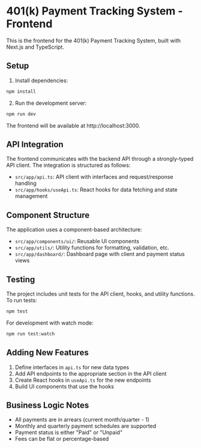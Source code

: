 # 401(k) Payment Tracking System - Frontend

This is the frontend for the 401(k) Payment Tracking System, built with Next.js and TypeScript.

## Setup

1. Install dependencies:

```bash
npm install
```

2. Run the development server:

```bash
npm run dev
```

The frontend will be available at http://localhost:3000.

## API Integration

The frontend communicates with the backend API through a strongly-typed API client. The integration is structured as follows:

- `src/app/api.ts`: API client with interfaces and request/response handling
- `src/app/hooks/useApi.ts`: React hooks for data fetching and state management

## Component Structure

The application uses a component-based architecture:

- `src/app/components/ui/`: Reusable UI components
- `src/app/utils/`: Utility functions for formatting, validation, etc.
- `src/app/dashboard/`: Dashboard page with client and payment status views

## Testing

The project includes unit tests for the API client, hooks, and utility functions. To run tests:

```bash
npm test
```

For development with watch mode:

```bash
npm run test:watch
```

## Adding New Features

1. Define interfaces in `api.ts` for new data types
2. Add API endpoints to the appropriate section in the API client
3. Create React hooks in `useApi.ts` for the new endpoints
4. Build UI components that use the hooks

## Business Logic Notes

- All payments are in arrears (current month/quarter - 1)
- Monthly and quarterly payment schedules are supported
- Payment status is either "Paid" or "Unpaid"
- Fees can be flat or percentage-based
